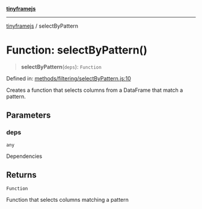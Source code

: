 [**tinyframejs**](../README.md)

***

[tinyframejs](../README.md) / selectByPattern

# Function: selectByPattern()

> **selectByPattern**(`deps`): `Function`

Defined in: [methods/filtering/selectByPattern.js:10](https://github.com/AlphaQuantJS/tinyframejs/blob/774ec19a646fb36d00f0c4a06bec916acd1a47d8/src/methods/filtering/selectByPattern.js#L10)

Creates a function that selects columns from a DataFrame that match a pattern.

## Parameters

### deps

`any`

Dependencies

## Returns

`Function`

Function that selects columns matching a pattern
